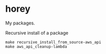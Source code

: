 # horey
My packages.

Recursive install of a package
```
make recursive_install_from_source-aws_api
make aws_api_cleanup-lambda
```

